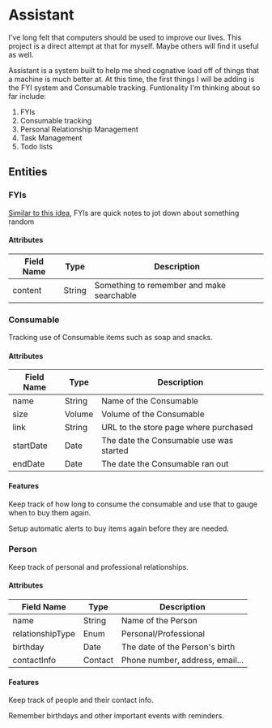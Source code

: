 # Assistant
I've long felt that computers should be used to improve our lives. This project is a direct attempt at that for myself. Maybe others will find it useful as well.

Assistant is a system built to help me shed cognative load off of things that a machine is much better at. At this time, the first things I will be adding is the FYI system and Consumable tracking. Funtionality I'm thinking about so far include:

1. FYIs
2. Consumable tracking
3. Personal Relationship Management
4. Task Management
5. Todo lists

## Entities

### FYIs
[Similar to this idea](https://codeascraft.com/2018/10/10/etsys-experiment-with-immutable-documentation/), FYIs are quick notes to jot down about something random

#### Attributes
|Field Name| Type | Description |
| ---- | ---- | ---- |
| content | String | Something to remember and make searchable |

### Consumable
Tracking use of Consumable items such as soap and snacks.

#### Attributes
|Field Name| Type | Description |
| ---- | ---- | ---- |
| name | String | Name of the Consumable |
| size | Volume | Volume of the Consumable |
| link | String | URL to the store page where purchased |
| startDate | Date | The date the Consumable use was started |
| endDate | Date | The date the Consumable ran out |

#### Features
Keep track of how long to consume the consumable and use that to gauge when to buy them again.

Setup automatic alerts to buy items again before they are needed.

### Person
Keep track of personal and professional relationships.

#### Attributes
|Field Name| Type | Description |
| ---- | ---- | ---- |
| name | String | Name of the Person |
| relationshipType | Enum | Personal/Professional |
| birthday | Date | The date of the Person's birth |
| contactInfo | Contact | Phone number, address, email... |

#### Features
Keep track of people and their contact info.

Remember birthdays and other important events with reminders.
